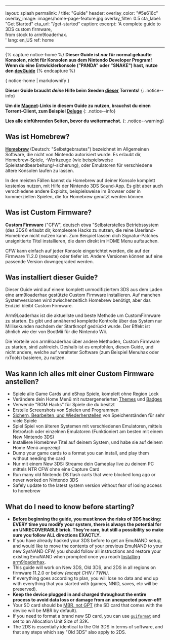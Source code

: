 * * *

layout: splash permalink: / title: "Guide" header: overlay_color: "#5e616c" overlay_image: images/home-page-feature.jpg overlay_filter: 0.5 cta_label: "Get Started" cta_url: "/get-started" caption: excerpt: 'A complete guide to 3DS custom firmware,   
from stock to arm9loaderhax.  
' lang: en_US ref: home

* * *

{% capture notice-home %} **Dieser Guide ist *nur* für normal gekaufte Konsolen, nicht für Konsolen aus dem Nintendo Developer Program!  
Wenn du eine Entwicklerkonsole ("PANDA" oder "SNAKE") hast, nutze den [devGuide](https://dev.3ds.guide)** {% endcapture %}

<div class="notice--danger">{ notice-home | markdownify }</div>

**Dieser Guide braucht *deine* Hilfe beim Seeden [dieser](https://3ds.guide/rss.xml) Torrents!** {: .notice--info}

**Um die [Magnet](https://en.wikipedia.org/wiki/Magnet_URI_scheme)-Links in diesem Guide zu nutzen, brauchst du einen Torrent-Client, zum Beispiel [Deluge](http://dev.deluge-torrent.org/wiki/Download)** {: .notice--info}

**Lies alle einführenden Seiten, bevor du weitermachst.** {: .notice--warning}

## Was ist Homebrew?

[**Homebrew**](https://en.wikipedia.org/wiki/List_of_homebrew_video_games) (Deutsch: "Selbstgebrautes") bezeichnet im Allgemeinen Software, die nicht von Nintendo autorisiert wurde. Es erlaubt dir, Homebrew-Spiele, -Werkzeuge (wie beispielsweise Spielstandbearbeitung/-sicherung), oder Emulatoren für verschiedene ältere Konsolen laufen zu lassen.

In den meisten Fällen kannst du Homebrew auf deiner Konsole komplett kostenlos nutzen, mit Hilfe der Nintendo 3DS Sound-App. Es gibt aber auch verschiedene andere Exploits, beispielsweise im Browser oder in kommerziellen Spielen, die für Homebrew genutzt werden können.

## Was ist Custom Firmware?

**Custom Firmware** ("CFW", deutsch etwa "Selbsterstelles Betriebssystem (des 3DS)) erlaubt dir, komplexere Hacks zu nutzen, die reine Userland-Homebrew nicht nutzen kann. Zum Beispiel lassen dich Signatur-Patches unsignitierte Titel installieren, die dann direkt im HOME Menu auftauchen.

CFW kann einfach auf jeder Konsole eingerichtet werden, die auf der Firmware 11.2.0 (neueste) oder tiefer ist. Andere Versionen können auf eine passende Version downgegraded werden.

## Was installiert dieser Guide?

Dieser Guide wird auf einem komplett unmodifiziertem 3DS aus dem Laden eine arm9loaderhax gestützte Custom Firmware installieren. Auf manchen Systemversionen wird zwischenzeitlich Homebrew benötigt, aber das Endziel bleibt Custom Firmware.

Arm9Loaderhax ist die aktuellste und beste Methode um CustomFirmware zu starten. Es gibt und annähernd komplette Kontrolle über das System nur Millisekunden nachdem der Startknopf gedrückt wurde. Der Effekt ist ähnlich wie der von BootMii für die Nintendo Wii.

Die Vorteile von arm9loaderhax über andere Methoden, Custom Firmware zu starten, sind zahlreich. Deshalb ist es empfohlen, diesen Guide, und nicht andere, welche auf veralteter Software (zum Beispiel Menuhax oder rxTools) basieren, zu nutzen.

## Was kann ich alles mit einer Custom Firmware anstellen?

+ Spiele alle Game Cards und eShop Spiele, komplett ohne Region Lock
+ Verändere dein Home Menü mit nutzergenerierten [Themes](https://3dsthem.es/) und [Badges](https://badges.3dsthem.es/)
+ Verwende "ROM Hacks" für Spiele die du besitzt
+ Erstelle Screenshots von Spielen und Programmen
+ [Sichern, Bearbeiten, und Wiederherstellen](https://gbatemp.net/threads/release-jks-savemanager-homebrew-cia-save-manager.413143/) von Speicherständen für sehr viele Spiele
+ Spiel Spiel von älteren Systemen mit verschiedenen Emulatoren, mittels RetroArch oder einzelnen Emulatoren (Funktioniert am besten mit einem New Nintendo 3DS)
+ Installiere Homebrew Titel auf deinem System, und habe sie auf deinem Home Menü angezeigt
+ Dump your game cards to a format you can install, and play them without needing the card
+ Nur mit einem New 3DS: Streame dein Gameplay live zu deinem PC mittels NTR CFW ohne eine Capture Card
+ Run many old Nintendo DS flash carts that were blocked long ago or never worked on Nintendo 3DS
+ Safely update to the latest system version without fear of losing access to homebrew

## What do I need to know before starting?

+ **Before beginning the guide, you must know the risks of 3DS hacking: EVERY time you modify your system, there is always the potential for an UNRECOVERABLE brick. They're rare, but still a possibility so make sure you follow ALL directions EXACTLY.**
+ If you have already hacked your 3DS before to get an EmuNAND setup, and would like to move the contents of your previous EmuNAND to your new SysNAND CFW, you should follow all instructions and restore your existing EmuNAND when prompted once you reach [Installing arm9loaderhax](installing-arm9loaderhax).
+ This guide will work on New 3DS, Old 3DS, and 2DS in all regions on firmware 11.2.0 or below *(except CHN / TWN)*.
+ If everything goes according to plan, you will lose no data and end up with everything that you started with (games, NNID, saves, etc will be preserved).
+ **Keep the device plugged in and charged throughout the entire process to avoid data loss or damage from an unexpected power-off!**
+ Your SD card should be [MBR, not GPT](http://www.howtogeek.com/245610/) (the SD card that comes with the device will be MBR by default).
+ If you need to format a brand new SD card, you can use [`guiformat`](http://www.ridgecrop.demon.co.uk/index.htm?guiformat.htm) and set to an Allocation Unit Size of 32K.
+ The 2DS is essentially identical to the Old 3DS in terms of software, and that any steps which say "Old 3DS" also apply to 2DS.